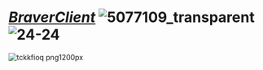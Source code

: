 #  ***[BraverClient](https://tdljt22b-4000.euw.devtunnels.ms)*** ![5077109_transparent](https://github.com/BraverClient/HelloWorld/assets/93947784/ed9c13ab-283d-4723-b26d-68bf8d3d7b5a)![24-24](https://github.com/BraverClient/HelloWorld/assets/93947784/cd67bf5a-cdc6-43e3-816a-4bff052df57a)








![tckkfioq png1200px](https://github.com/BraverClient/HelloWorld/assets/93947784/9d48f394-eb5b-45a5-867b-aedff0d0c490)
